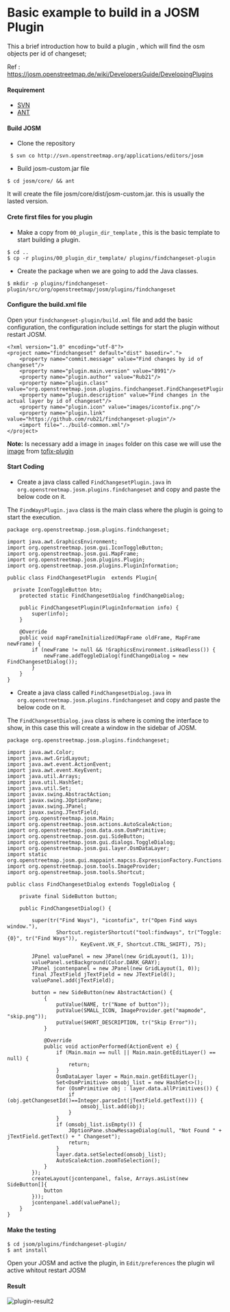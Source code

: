 
# Basic example to build in a JOSM Plugin

This a brief introduction how to build a plugin , which will find the osm objects per id of changeset;

Ref : https://josm.openstreetmap.de/wiki/DevelopersGuide/DevelopingPlugins

#### Requirement

- [SVN](https://subversion.apache.org/)
- [ANT](http://ant.apache.org/)


#### Build JOSM

- Clone  the repository

```
 $ svn co http://svn.openstreetmap.org/applications/editors/josm

```

- Build josm-custom.jar file


```
$ cd josm/core/ && ant
```

It will create the file josm/core/dist/josm-custom.jar.  this is usually the lasted version.


#### Crete first files for you plugin

- Make a copy from `00_plugin_dir_template` , this is the basic template to start building a plugin.

```
$ cd ..
$ cp -r plugins/00_plugin_dir_template/ plugins/findchangeset-plugin

```

- Create the package when we are going to add the Java classes.

```
$ mkdir -p plugins/findchangeset-plugin/src/org/openstreetmap/josm/plugins/findchangeset

```


#### Configure the build.xml file

Open your `findchangeset-plugin/build.xml` file and add the basic configuration, the configuration include settings for start the plugin without restart JOSM.



```
<?xml version="1.0" encoding="utf-8"?>
<project name="findchangeset" default="dist" basedir=".">
    <property name="commit.message" value="Find changes by id of changeset"/>
    <property name="plugin.main.version" value="8991"/>
    <property name="plugin.author" value="Rub21"/>
    <property name="plugin.class" value="org.openstreetmap.josm.plugins.findchangeset.FindChangesetPlugin"/>
    <property name="plugin.description" value="Find changes in the actual layer by id of changeset"/>
    <property name="plugin.icon" value="images/icontofix.png"/>
    <property name="plugin.link" value="https://github.com/rub21/findchangeset-plugin"/>
    <import file="../build-common.xml"/>  
</project>

```

**Note:** 
Is necessary add a image in  `images` folder on this case we will use the [image](https://raw.githubusercontent.com/JOSM/tofix-plugin/master/images/icontofix.png) from [tofix-plugin](https://github.com/JOSM/tofix-plugin)

#### Start Coding

- Create a java class called `FindChangesetPlugin.java` in `org.openstreetmap.josm.plugins.findchangeset` and copy and paste the below code on it.

The `FindWaysPlugin.java` class is the main class where the plugin is going to start the execution.


```
package org.openstreetmap.josm.plugins.findchangeset;

import java.awt.GraphicsEnvironment;
import org.openstreetmap.josm.gui.IconToggleButton;
import org.openstreetmap.josm.gui.MapFrame;
import org.openstreetmap.josm.plugins.Plugin;
import org.openstreetmap.josm.plugins.PluginInformation;

public class FindChangesetPlugin  extends Plugin{

  private IconToggleButton btn;
    protected static FindChangesetDialog findChangeDialog;
 
    public FindChangesetPlugin(PluginInformation info) {
        super(info);
    }

    @Override
    public void mapFrameInitialized(MapFrame oldFrame, MapFrame newFrame) {
        if (newFrame != null && !GraphicsEnvironment.isHeadless()) {
            newFrame.addToggleDialog(findChangeDialog = new FindChangesetDialog());
        }
    }
}

```


- Create a java class called `FindChangesetDialog.java` in `org.openstreetmap.josm.plugins.findchangeset` and copy and paste the below code on it.

The `FindChangesetDialog.java` class is where is coming the interface to show,  in this case this will create a window in the sidebar of JOSM.

```
package org.openstreetmap.josm.plugins.findchangeset;

import java.awt.Color;
import java.awt.GridLayout;
import java.awt.event.ActionEvent;
import java.awt.event.KeyEvent;
import java.util.Arrays;
import java.util.HashSet;
import java.util.Set;
import javax.swing.AbstractAction;
import javax.swing.JOptionPane;
import javax.swing.JPanel;
import javax.swing.JTextField;
import org.openstreetmap.josm.Main;
import org.openstreetmap.josm.actions.AutoScaleAction;
import org.openstreetmap.josm.data.osm.OsmPrimitive;
import org.openstreetmap.josm.gui.SideButton;
import org.openstreetmap.josm.gui.dialogs.ToggleDialog;
import org.openstreetmap.josm.gui.layer.OsmDataLayer;
import static org.openstreetmap.josm.gui.mappaint.mapcss.ExpressionFactory.Functions.tr;
import org.openstreetmap.josm.tools.ImageProvider;
import org.openstreetmap.josm.tools.Shortcut;

public class FindChangesetDialog extends ToggleDialog {

    private final SideButton button;

    public FindChangesetDialog() {

        super(tr("Find Ways"), "icontofix", tr("Open Find ways window."),
                Shortcut.registerShortcut("tool:findways", tr("Toggle: {0}", tr("Find Ways")),
                        KeyEvent.VK_F, Shortcut.CTRL_SHIFT), 75);

        JPanel valuePanel = new JPanel(new GridLayout(1, 1));
        valuePanel.setBackground(Color.DARK_GRAY);
        JPanel jcontenpanel = new JPanel(new GridLayout(1, 0));
        final JTextField jTextField = new JTextField();
        valuePanel.add(jTextField);

        button = new SideButton(new AbstractAction() {
            {
                putValue(NAME, tr("Name of button"));
                putValue(SMALL_ICON, ImageProvider.get("mapmode", "skip.png"));
                putValue(SHORT_DESCRIPTION, tr("Skip Error"));
            }

            @Override
            public void actionPerformed(ActionEvent e) {
                if (Main.main == null || Main.main.getEditLayer() == null) {
                    return;
                }
                OsmDataLayer layer = Main.main.getEditLayer();
                Set<OsmPrimitive> omsobj_list = new HashSet<>();
                for (OsmPrimitive obj : layer.data.allPrimitives()) {
                    if (obj.getChangesetId()==Integer.parseInt(jTextField.getText())) {
                        omsobj_list.add(obj);
                    }
                }
                if (omsobj_list.isEmpty()) {
                    JOptionPane.showMessageDialog(null, "Not Found " + jTextField.getText() + " Changeset");
                    return;
                }
                layer.data.setSelected(omsobj_list);
                AutoScaleAction.zoomToSelection();
            }
        });
        createLayout(jcontenpanel, false, Arrays.asList(new SideButton[]{
            button
        }));
        jcontenpanel.add(valuePanel);
    }
}

```


#### Make the testing

```
$ cd jsom/plugins/findchangeset-plugin/
$ ant install

```

Open your JOSM and active the plugin, in `Edit/preferences` the plugin wil active whitout restart JOSM




#### Result

![plugin-result2](https://cloud.githubusercontent.com/assets/1152236/11529300/1ded5404-9912-11e5-8933-631db0349f69.gif)
